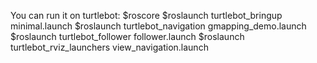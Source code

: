 You can run it on turtlebot:
$roscore
$roslaunch turtlebot_bringup minimal.launch
$roslaunch turtlebot_navigation gmapping_demo.launch
$roslaunch turtlebot_follower follower.launch
$roslaunch turtlebot_rviz_launchers view_navigation.launch 

